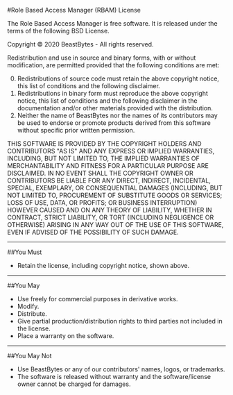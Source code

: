 #Role Based Access Manager (RBAM) License

The Role Based Access Manager is free software. It is released under the terms of the following BSD License.

Copyright © 2020 BeastBytes - All rights reserved.

Redistribution and use in source and binary forms, with or without modification, are permitted provided that the following conditions are met:

0. Redistributions of source code must retain the above copyright notice, this list of conditions and the following disclaimer.
0. Redistributions in binary form must reproduce the above copyright notice, this list of conditions and the following disclaimer in the documentation and/or other materials provided with the distribution.
0. Neither the name of BeastBytes nor the names of its contributors may be used to endorse or promote products derived from this software without specific prior written permission.

THIS SOFTWARE IS PROVIDED BY THE COPYRIGHT HOLDERS AND CONTRIBUTORS "AS IS" AND ANY EXPRESS OR IMPLIED WARRANTIES, INCLUDING, BUT NOT LIMITED TO, THE IMPLIED WARRANTIES OF MERCHANTABILITY AND FITNESS FOR A PARTICULAR PURPOSE ARE DISCLAIMED. IN NO EVENT SHALL THE COPYRIGHT OWNER OR CONTRIBUTORS BE LIABLE FOR ANY DIRECT, INDIRECT, INCIDENTAL, SPECIAL, EXEMPLARY, OR CONSEQUENTIAL DAMAGES (INCLUDING, BUT NOT LIMITED TO, PROCUREMENT OF SUBSTITUTE GOODS OR SERVICES; LOSS OF USE, DATA, OR PROFITS; OR BUSINESS INTERRUPTION) HOWEVER CAUSED AND ON ANY THEORY OF LIABILITY, WHETHER IN CONTRACT, STRICT LIABILITY, OR TORT (INCLUDING NEGLIGENCE OR OTHERWISE) ARISING IN ANY WAY OUT OF THE USE OF THIS SOFTWARE, EVEN IF ADVISED OF THE POSSIBILITY OF SUCH DAMAGE.

---

##You Must
* Retain the license, including copyright notice, shown above.

---

##You May
* Use freely for commercial purposes in derivative works.
* Modify.
* Distribute.
* Give partial production/distribution rights to third parties not included in the license.
* Place a warranty on the software.

---

##You May Not
* Use BeastBytes or any of our contributors' names, logos, or trademarks.
* The software is released without warranty and the software/license owner cannot be charged for damages.

